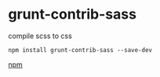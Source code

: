 # grunt-contrib-sass

compile scss to css

`npm install grunt-contrib-sass --save-dev`

[npm](https://www.npmjs.com/package/grunt-contrib-sass)



